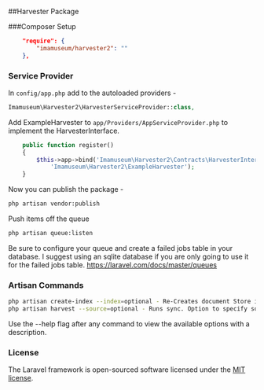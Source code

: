 ##Harvester Package

###Composer Setup
```json
    "require": {
        "imamuseum/harvester2": ""
    },
```

### Service Provider
In `config/app.php` add to the autoloaded providers -
```php
Imamuseum\Harvester2\HarvesterServiceProvider::class,
```

Add ExampleHarvester to `app/Providers/AppServiceProvider.php` to implement the HarvesterInterface.
```php
    public function register()
    {
        $this->app->bind('Imamuseum\Harvester2\Contracts\HarvesterInterface',
            'Imamuseum\Harvester2\ExampleHarvester');
    }
```

Now you can publish the package -
```sh
php artisan vendor:publish

```

Push items off the queue
```sh
php artisan queue:listen
```

Be sure to configure your queue and create a failed jobs table in your database.
I suggest using an sqlite database if you are only going to use it for the failed jobs table.
https://laravel.com/docs/master/queues

### Artisan Commands
```sh
php artisan create-index --index=optional - Re-Creates document Store indices according to config. Option to specify which index.
php artisan harvest --source=optional - Runs sync. Option to specify source
```
Use the --help flag after any command to view the available options with a description.

### License
The Laravel framework is open-sourced software licensed under the [MIT license](http://opensource.org/licenses/MIT).

